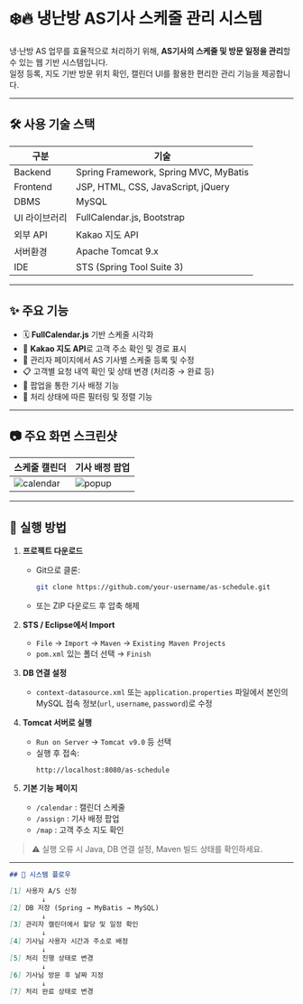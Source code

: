 # ❄️🔥 냉난방 AS기사 스케줄 관리 시스템

냉·난방 AS 업무를 효율적으로 처리하기 위해, **AS기사의 스케줄 및 방문 일정을 관리**할 수 있는 웹 기반 시스템입니다.  
일정 등록, 지도 기반 방문 위치 확인, 캘린더 UI를 활용한 편리한 관리 기능을 제공합니다.

---

## 🛠 사용 기술 스택

| 구분 | 기술 |
|------|------|
| Backend | Spring Framework, Spring MVC, MyBatis |
| Frontend | JSP, HTML, CSS, JavaScript, jQuery |
| DBMS | MySQL |
| UI 라이브러리 | FullCalendar.js, Bootstrap |
| 외부 API | Kakao 지도 API |
| 서버환경 | Apache Tomcat 9.x |
| IDE | STS (Spring Tool Suite 3) |

---

## ✨ 주요 기능

- 🗓️ **FullCalendar.js** 기반 스케줄 시각화
- 📍 **Kakao 지도 API**로 고객 주소 확인 및 경로 표시
- 👤 관리자 페이지에서 AS 기사별 스케줄 등록 및 수정
- 📋 고객별 요청 내역 확인 및 상태 변경 (처리중 → 완료 등)
- 🔔 팝업을 통한 기사 배정 기능
- 🔄 처리 상태에 따른 필터링 및 정렬 기능

---

## 📷 주요 화면 스크린샷

| 스케줄 캘린더 | 기사 배정 팝업 |
|---------------|----------------|
| ![calendar](screenshots/calendar.png) | ![popup](screenshots/popup.png) |


---

## 🚀 실행 방법

1. **프로젝트 다운로드**
   - Git으로 클론:  
     ```bash
     git clone https://github.com/your-username/as-schedule.git
     ```
   - 또는 ZIP 다운로드 후 압축 해제

2. **STS / Eclipse에서 Import**
   - `File` → `Import` → `Maven` → `Existing Maven Projects`
   - `pom.xml` 있는 폴더 선택 → `Finish`

3. **DB 연결 설정**
   - `context-datasource.xml` 또는 `application.properties` 파일에서
     본인의 MySQL 접속 정보(`url`, `username`, `password`)로 수정


4. **Tomcat 서버로 실행**
   - `Run on Server` → `Tomcat v9.0` 등 선택
   - 실행 후 접속:  
     ```
     http://localhost:8080/as-schedule
     ```

5. **기본 기능 페이지**
   - `/calendar` : 캘린더 스케줄
   - `/assign` : 기사 배정 팝업
   - `/map` : 고객 주소 지도 확인

> ⚠️ 실행 오류 시 Java, DB 연결 설정, Maven 빌드 상태를 확인하세요.

---

```markdown
## 🧩 시스템 플로우

[1] 사용자 A/S 신청
        ↓
[2] DB 저장 (Spring → MyBatis → MySQL)
        ↓
[3] 관리자 캘린더에서 할당 및 일정 확인
        ↓
[4] 기사님 사용자 시간과 주소로 배정
        ↓
[5] 처리 진행 상태로 변경
        ↓
[6] 기사님 방문 후 날짜 지정 
        ↓
[7] 처리 완료 상태로 변경





